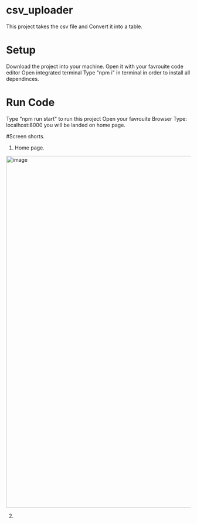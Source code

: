 # csv_uploader
This project takes the csv file and Convert it into a table.

# Setup 
Download the project into your machine.
Open it with your favrouite code editor
Open integrated terminal 
Type "npm i" in terminal in order to install all dependinces.

# Run Code
Type "npm run start" to run this project
Open your favrouite Browser 
Type: localhost:8000 
you will be landed on home page.

#Screen shorts.
1) Home page.
<img width="960" alt="image" src="https://user-images.githubusercontent.com/60211282/223051996-f21e5ec7-2808-42e4-b984-b597377c1a8f.png">

2)

